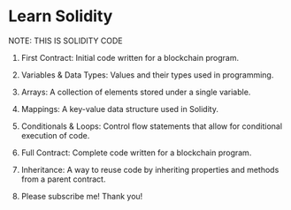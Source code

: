 # Learn Solidity

NOTE: THIS IS SOLIDITY CODE

1. First Contract: Initial code written for a blockchain program.

2. Variables & Data Types: Values and their types used in programming.

3. Arrays: A collection of elements stored under a single variable.

4. Mappings: A key-value data structure used in Solidity.

5. Conditionals & Loops: Control flow statements that allow for conditional execution of code.

6. Full Contract: Complete code written for a blockchain program.

7. Inheritance: A way to reuse code by inheriting properties and methods from a parent contract.

8. Please subscribe me! Thank you!
